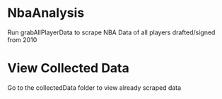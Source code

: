 # NbaAnalysis
Run grabAllPlayerData to scrape NBA Data of all players drafted/signed from 2010

# View Collected Data
Go to the collectedData folder to view already scraped data

